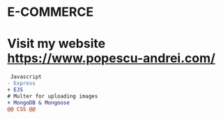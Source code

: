 # E-COMMERCE 
# Visit my website https://www.popescu-andrei.com/

```diff
 Javascript
- Express
+ EJS
# Multer for uploading images
+ MongoDB & Mongoose
@@ CSS @@
```

